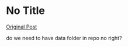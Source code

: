 # No Title

[Original Post](https://discourse.onlinedegree.iitm.ac.in/t/164277/579)

<p>do we need to have data folder in repo no right?</p>